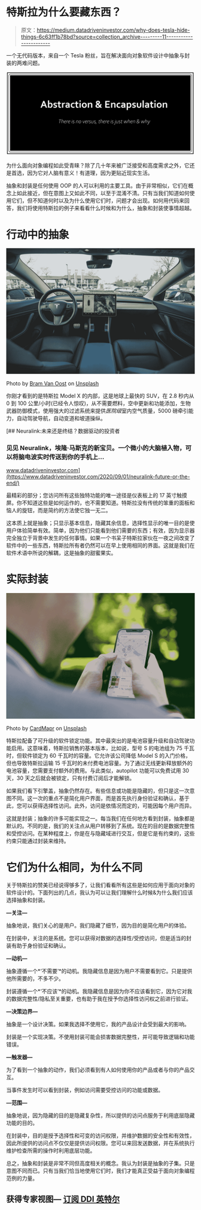 # 特斯拉为什么要藏东西？

> 原文：<https://medium.datadriveninvestor.com/why-does-tesla-hide-things-6c63ff1b78bd?source=collection_archive---------11----------------------->

一个无代码版本，来自一个 Tesla 粉丝，旨在解决面向对象软件设计中抽象与封装的两难问题。

![](img/262ac57c6946fa811f5b354e4a96df43.png)

为什么面向对象编程如此受青睐？除了几十年来被广泛接受和高度需求之外，它还是首选，因为它对人脑有意义！有道理，因为更贴近现实生活。

抽象和封装是任何使用 OOP 的人可以利用的主要工具。由于非常相似，它们在概念上如此接近，但在意图上又如此不同，以至于混淆不清。只有当我们知道如何使用它们，但不知道何时以及为什么使用它们时，问题才会出现。如何用代码来回答，我们将使用特斯拉的例子来看看什么时候和为什么，抽象和封装使事情超越。

# **行动中的抽象**

![](img/bb25693a047a560bd70ca60c74ce4fb9.png)

Photo by [Bram Van Oost](https://unsplash.com/@ort?utm_source=medium&utm_medium=referral) on [Unsplash](https://unsplash.com?utm_source=medium&utm_medium=referral)

你刚才看到的是特斯拉 Model X 的内部，这是地球上最快的 SUV，在 2.8 秒内从 0 到 100 公里/小时(已经令人惊叹)，从不需要燃料，空中更新和功能添加，生物武器防御模式，使用强大的过滤系统来提供*医院级*室内空气质量，5000 磅牵引能力，自动驾驶导航，自动变道和坡道操纵。

[](https://www.datadriveninvestor.com/2020/09/01/neuralink-future-or-the-end/) [## Neuralink:未来还是终结？数据驱动的投资者

### 见见 Neuralink，埃隆·马斯克的新宝贝。一个微小的大脑植入物，可以将脑电波实时传送到你的手机上…

www.datadriveninvestor.com](https://www.datadriveninvestor.com/2020/09/01/neuralink-future-or-the-end/) 

最精彩的部分；您访问所有这些独特功能的唯一途径是仪表板上的 17 英寸触摸屏。你不知道这些是如何运作的，也不需要知道。特斯拉没有传统的笨重的面板和恼人的旋钮，而是简约的方法使它独一无二。

这本质上就是抽象；只显示基本信息，隐藏其余信息，选择性显示的唯一目的是使用户体验简单有效。简单，因为他们只能看到他们需要的东西；有效，因为显示器完全独立于背景中发生的任何事情。如果一个书呆子特斯拉家伙在一夜之间改变了软件中的一些东西，特斯拉所有者仍然可以在早上使用相同的界面。这就是我们在软件术语中所说的解耦，这是抽象的甜蜜果实。

# 实际封装

![](img/51000307d882c46424473bc29ede88a0.png)

Photo by [CardMapr](https://unsplash.com/@cardmapr?utm_source=medium&utm_medium=referral) on [Unsplash](https://unsplash.com?utm_source=medium&utm_medium=referral)

特斯拉配备了可升级的软件锁定功能。其中最突出的是电池容量升级和自动驾驶功能启用。这意味着，特斯拉销售的基本版本，比如说，型号 S 的电池组为 75 千瓦时，但软件锁定为 60 千瓦时的容量。它允许该公司降低 Model S 的入门价格，但也导致特斯拉运输 15 千瓦时的未付费电池容量。为了通过无线更新释放额外的电池容量，您需要支付额外的费用。与此类似，autopilot 功能可以免费试用 30 天，30 天之后就会被锁定，只有付费订阅后才能解锁。

如果我们看下引擎盖，抽象仍然存在。有些信息或功能是隐藏的，但只是这一次意图不同。这一次的重点不是简化用户界面，而是首先执行身份验证和确认，基于此，您可以获得选择性访问。此外，访问是依情况而定的，可能因每个用户而异。

这就是封装；抽象的许多可能实现之一。每当我们在任何地方看到封装，抽象都是默认的。不同的是，我们的关注点从用户转移到了系统。现在的目的是数据完整性和受控访问。在某种程度上，你是在与隐藏域进行交互，但是它是有约束的，这些约束只能通过封装来维持。

# 它们为什么相同，为什么不同

关于特斯拉的赞美已经说得够多了，让我们看看所有这些是如何应用于面向对象的软件设计的。下面列出的几点，我认为可以让我们理解什么时候&为什么我们应该选择抽象和封装。

**—关注—**

抽象地说，我们关心的是用户。我们隐藏了细节，因为目的是简化用户的体验。

在封装中，关注的是系统。您可以获得对数据的选择性/受控访问，但是适当的封装有助于身份验证和确认。

**—动机—**

抽象遵循一个*‘不需要’*的动机。我隐藏信息是因为用户不需要看到它。只是提供他所需要的，不多不少。

封装遵循一个*‘不应该’*的动机。我隐藏信息是因为你不应该看到它，因为它对我的数据完整性/隐私至关重要，也有助于我在授予你选择性访问权之前进行验证。

**—决策边界—**

抽象是一个设计决策。如果我选择不使用它，我的产品设计会受到最大的影响。

封装是一个实现决策。不使用封装可能会损害数据完整性，并可能导致逻辑和功能错误。

**—触发器—**

为了看到一个抽象的动作，我们必须看到有人如何使用你的产品或者与你的产品交互。

当事件发生时可以看到封装，例如访问需要受控访问的功能或数据。

**—范围—**

抽象地说，因为隐藏的目的是隐藏复杂性，所以提供的访问点服务于利用底层隐藏功能的目的。

在封装中，目的是授予选择性和可变的访问权限，并维护数据的安全性和有效性，因此所提供的访问点不仅仅是提供访问权限。您可以来回发送数据，并在系统执行维护检查所需的操作时利用底层功能。

总之，抽象和封装是非常不同但高度相关的概念。我认为封装是抽象的子集。只是意图不同而已。只有当我们恰当地使用它们时，我们才能真正受益于面向对象编程范例的力量。

## 获得专家视图— [订阅 DDI 英特尔](https://datadriveninvestor.com/ddi-intel)